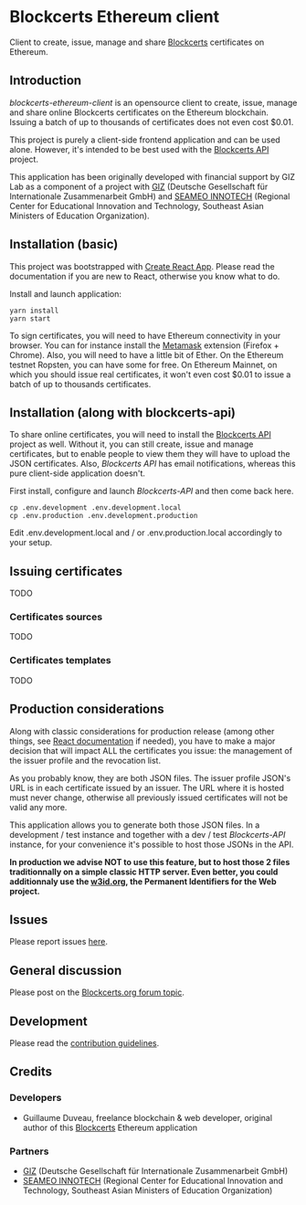 # Blockcerts Ethereum client

Client to create, issue, manage and share [Blockcerts](https://www.blockcerts.org) certificates on Ethereum.

## Introduction

*blockcerts-ethereum-client* is an opensource client to create, issue, manage and share online Blockcerts certificates on the Ethereum blockchain. Issuing a batch of up to thousands of certificates does not even cost $0.01.

This project is purely a client-side frontend application and can be used alone. However, it's intended to be best used with the [Blockcerts API](https://github.com/guix77/blockcerts-api) project.

This application has been originally developed with financial support by GIZ Lab as a component of a project with [GIZ](https://www.giz.de/en/html/index.html) (Deutsche Gesellschaft für Internationale Zusammenarbeit GmbH) and [SEAMEO INNOTECH](https://www.seameo-innotech.org/) (Regional Center for Educational Innovation and Technology, Southeast Asian Ministers of Education Organization).

## Installation (basic)

This project was bootstrapped with [Create React App](https://create-react-app.dev/). Please read the documentation if you are new to React, otherwise you know what to do.

Install and launch application:

````
yarn install
yarn start
````

To sign certificates, you will need to have Ethereum connectivity in your browser. You can for instance install the [Metamask](https://metamask.io/) extension (Firefox + Chrome). Also, you will need to have a little bit of Ether. On the Ethereum testnet Ropsten, you can have some for free. On Ethereum Mainnet, on which you should issue real certificates, it won't even cost $0.01 to issue a batch of up to thousands certificates.

## Installation (along with blockcerts-api)

To share online certificates, you will need to install the [Blockcerts API](https://github.com/guix77/blockcerts-api) project as well. Without it, you can still create, issue and manage certificates, but to enable people to view them they will have to upload the JSON certificates. Also, *Blockcerts API* has email notifications, whereas this pure client-side application doesn't.

First install, configure and launch *Blockcerts-API* and then come back here.

````
cp .env.development .env.development.local
cp .env.production .env.development.production
````

Edit .env.development.local and / or .env.production.local accordingly to your setup.

## Issuing certificates

TODO

### Certificates sources

TODO

### Certificates templates

TODO

## Production considerations

Along with classic considerations for production release (among other things, see [React documentation](https://create-react-app.dev/docs/production-build/) if needed), you have to make a major decision that will impact ALL the certificates you issue: the management of the issuer profile and the revocation list.

As you probably know, they are both JSON files. The issuer profile JSON's URL is in each certificate issued by an issuer. The URL where it is hosted must never change, otherwise all previously issued certificates will not be valid any more.

This application allows you to generate both those JSON files. In a development / test instance and together with a dev / test *Blockcerts-API* instance, for your convenience it's possible to host those JSONs in the API.

**In production we advise NOT to use this feature, but to host those 2 files traditionnally on a simple classic HTTP server. Even better, you could additionnaly use the [w3id.org](https://w3id.org/), the Permanent Identifiers for the Web project.**

## Issues

Please report issues [here](https://github.com/guix77/blockcerts-ethereum-client/issues).

## General discussion

Please post on the [Blockcerts.org forum topic](https://community.blockcerts.org/t/TODO).

## Development

Please read the [contribution guidelines](CONTRIBUTING.md).

## Credits

### Developers

+ Guillaume Duveau, freelance blockchain & web developer, original author of this [Blockcerts](https://guillaumeduveau.com/en/blockcerts) Ethereum application

### Partners

+ [GIZ](https://www.giz.de/en/html/index.html) (Deutsche Gesellschaft für Internationale Zusammenarbeit GmbH)
+ [SEAMEO INNOTECH](https://www.seameo-innotech.org/) (Regional Center for Educational Innovation and Technology, Southeast Asian Ministers of Education Organization)
